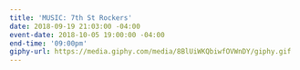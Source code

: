 ```yaml
---
title: 'MUSIC: 7th St Rockers'
date: 2018-09-19 21:03:00 -04:00
event-date: 2018-10-05 19:00:00 -04:00
end-time: '09:00pm'
giphy-url: https://media.giphy.com/media/8BlUiWKQbiwfOVWnDY/giphy.gif
---
```


